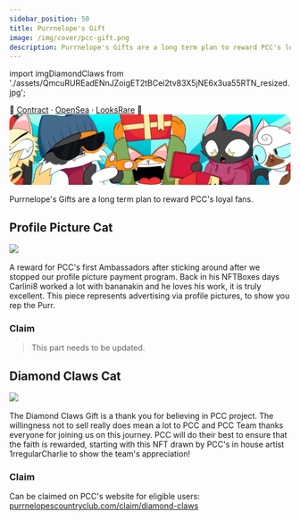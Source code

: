 ```yaml
---
sidebar_position: 50
title: Purrnelope's Gift
image: /img/cover/pcc-gift.png
description: Purrnelope's Gifts are a long term plan to reward PCC's loyal fans.
---
```


import imgDiamondClaws from './assets/QmcuRUREadENnJZoigET2tBCei2tv83X5jNE6x3ua55RTN_resized.jpg';

🎁
[Contract](https://etherscan.io/address/0x0d4790d7dce2c3474f4f6b6d7bf37bdeab651bba) ·
[OpenSea](https://opensea.io/collection/purrnelopes-gift) ·
[LooksRare](https://looksrare.org/collections/0x0d4790d7dce2c3474f4f6b6d7bf37bdeab651bba)
🎁 
![Purrnelope's Gift](./assets/purrnelopes-gift.png)

Purrnelope's Gifts are a long term plan to reward PCC's loyal fans.

## Profile Picture Cat

[<img src="https://lh3.googleusercontent.com/1mgABXM_fU7GZyFJDj7mAjhLmBKVAS9ba9P_OscfazoIZvYQabzmTRm4scHf3B91dP9Ek80jmBfARqwcBNeftRmAXRgdvKtd6lCxkQg" className="wikiPostHeadImgR" />](https://ipfs.io/ipfs/QmNU1P1fSAWE84eRkgiHtNSPJBJg64PqhAA7NYeBYCSbhf)

A reward for PCC's first Ambassadors after sticking around after we stopped our profile picture payment program. Back in his NFTBoxes days Carlini8 worked a lot with bananakin and he loves his work, it is truly excellent. This piece represents advertising via profile pictures, to show you rep the Purr.

### Claim

> This part needs to be updated.

## Diamond Claws Cat

[<img src={imgDiamondClaws} className="wikiPostHeadImgR" />](https://ipfs.io/ipfs/QmcuRUREadENnJZoigET2tBCei2tv83X5jNE6x3ua55RTN)

The Diamond Claws Gift is a thank you for believing in PCC project. The willingness not to sell really does mean a lot to PCC and PCC Team thanks everyone for joining us on this journey. PCC will do their best to ensure that the faith is rewarded, starting with this NFT drawn by PCC's in house artist 1rregularCharlie to show the team's appreciation!

### Claim

Can be claimed on PCC's website for eligible users: [purrnelopescountryclub.com/claim/diamond-claws](https://www.purrnelopescountryclub.com/claim/diamond-claws)